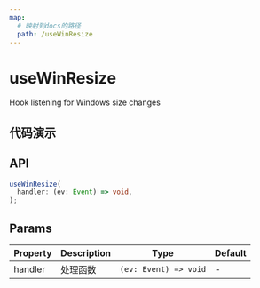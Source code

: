 ```yaml
---
map:
  # 映射到docs的路径
  path: /useWinResize
---
```


# useWinResize

Hook listening for Windows size changes

## 代码演示

<demo src="./demo/demo.vue"
  language="vue"
  title="Basic usage"
  desc="Listen for the windows dimensions"> </demo>

## API

```typescript
useWinResize(
  handler: (ev: Event) => void,
);
```

## Params

| Property | Description | Type                  | Default |
| -------- | ----------- | --------------------- | ------- |
| handler  | 处理函数    | `(ev: Event) => void` | -       |
